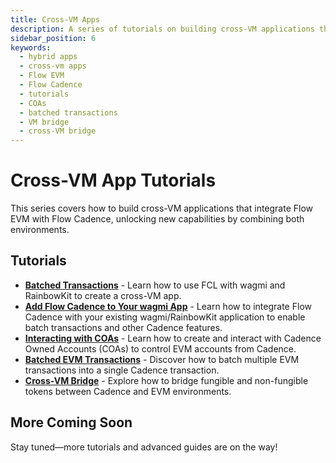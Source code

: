 ```yaml
---
title: Cross-VM Apps
description: A series of tutorials on building cross-VM applications that integrate Flow EVM with Flow Cadence.
sidebar_position: 6
keywords:
  - hybrid apps
  - cross-vm apps
  - Flow EVM
  - Flow Cadence
  - tutorials
  - COAs
  - batched transactions
  - VM bridge
  - cross-VM bridge
---
```


# Cross-VM App Tutorials

This series covers how to build cross-VM applications that integrate Flow EVM with Flow Cadence, unlocking new capabilities by combining both environments.

## Tutorials

- **[Batched Transactions]** - Learn how to use FCL with wagmi and RainbowKit to create a cross-VM app.
- **[Add Flow Cadence to Your wagmi App]** - Learn how to integrate Flow Cadence with your existing wagmi/RainbowKit application to enable batch transactions and other Cadence features.
- **[Interacting with COAs]** - Learn how to create and interact with Cadence Owned Accounts (COAs) to control EVM accounts from Cadence.
- **[Batched EVM Transactions]** - Discover how to batch multiple EVM transactions into a single Cadence transaction.
- **[Cross-VM Bridge]** - Explore how to bridge fungible and non-fungible tokens between Cadence and EVM environments.

## More Coming Soon

Stay tuned—more tutorials and advanced guides are on the way!

[Batched Transactions]: ./introduction.md
[Interacting with COAs]: ./interacting-with-coa.md
[Batched EVM Transactions]: ./batched-evm-transactions.md
[Cross-VM Bridge]: ./vm-bridge.md
[Add Flow Cadence to Your wagmi App]: ./add-to-wagmi.md
